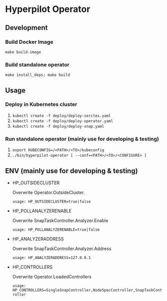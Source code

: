 # Hyperpilot Operator

## Development
### Build Docker Image
`make build-image`

### Build standalone operator
`make install_deps; make build`

## Usage
### Deploy in Kubernetes cluster
1. `kubectl create -f deploy/deploy-serctes.yaml`
2. `kubectl create -f deploy/deploy-operator.yaml`
3. `kubectl create -f deploy/deploy-snap.yaml`

### Run standalone operator (mainly use for developing & testing) 
1. `export KUBECONFIG=/<PATH>/<TO>/kubeconfig`
2. `./bin/hyperpilot-operator [ --conf=<PATH>/<TO>/<CONFIGURE> ]`

## ENV (mainly use for developing & testing)
* HP_OUTSIDECLUSTER

  Overwrite Operator.OutsideCluster.
  
  `usage: HP_OUTSIDECLUSTER=true|false`

* HP_POLLANALYZERENABLE

  Overwrite SnapTaskController.Analyzer.Enable
  
  `usage: HP_POLLANALYZERENABLE=true|false`
  
* HP_ANALYZERADDRESS

  Overwrite SnapTaskController.Analyzer.Address
  
  `usage: HP_ANALYZERADDRESS=127.0.0.1`




* HP_CONTROLLERS

  Overwrite Operator.LoadedControllers

  `usage: HP_CONTROLLERS=SingleSnapController,NodeSpecController,SnapTaskController`
